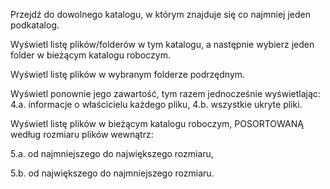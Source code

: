 Przejdź do dowolnego katalogu, w którym znajduje się co najmniej jeden podkatalog.

Wyświetl listę plików/folderów w tym katalogu, a następnie wybierz jeden folder w bieżącym katalogu roboczym.

Wyświetl listę plików w wybranym folderze podrzędnym.

Wyświetl ponownie jego zawartość, tym razem jednocześnie wyświetlając: 4.a. informacje o właścicielu każdego pliku, 4.b. wszystkie ukryte pliki.

Wyświetl listę plików w bieżącym katalogu roboczym, POSORTOWANĄ według rozmiaru plików wewnątrz:

5.a. od najmniejszego do największego rozmiaru,

5.b. od największego do najmniejszego rozmiaru.
